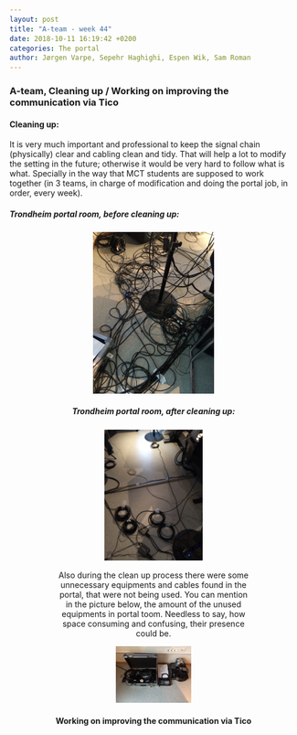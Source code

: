 ```yaml
---
layout: post
title: "A-team - week 44"
date: 2018-10-11 16:19:42 +0200
categories: The portal
author: Jørgen Varpe, Sepehr Haghighi, Espen Wik, Sam Roman
---
```


### A-team, Cleaning up / Working on improving the communication via Tico

#### Cleaning up:
It is very much important and professional to keep the signal chain (physically) clear and cabling clean and tidy.
That will help a lot to modify the setting in the future; otherwise it would be very hard to follow what is what.
Specially in the way that MCT students are supposed to work together (in 3 teams, in charge of modification and doing the portal job, in order, every week).

##### Trondheim portal room, before cleaning up:
<figure align="middle">
<img src="/assets/img/Before.jpg" alt="Trondheim portal room, before cleaning up" width="50%">

##### Trondheim portal room, after cleaning up:
<figure align="middle">
<img src="/assets/img/After.jpg" alt="Trondheim portal room, after cleaning up" width="50%">

Also during the clean up process there were some unnecessary equipments and cables found in the portal, that were not being used.
You can mention in the picture below, the amount of the unused equipments in portal toom. Needless to say, how space consuming and confusing, their presence could be.

<figure align="middle">
<img src="/assets/img/Not_needed.jpg" alt="Unncessary equipments" width="50%">
</figure>

#### Working on improving the communication via Tico
